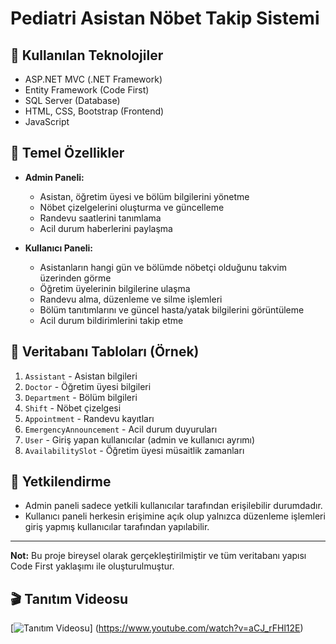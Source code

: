 # Pediatri Asistan Nöbet Takip Sistemi

## 🔧 Kullanılan Teknolojiler

- ASP.NET MVC (.NET Framework)
- Entity Framework (Code First)
- SQL Server (Database)
- HTML, CSS, Bootstrap (Frontend)
- JavaScript

## 📌 Temel Özellikler

- **Admin Paneli:**
  - Asistan, öğretim üyesi ve bölüm bilgilerini yönetme
  - Nöbet çizelgelerini oluşturma ve güncelleme
  - Randevu saatlerini tanımlama
  - Acil durum haberlerini paylaşma

- **Kullanıcı Paneli:**
  - Asistanların hangi gün ve bölümde nöbetçi olduğunu takvim üzerinden görme
  - Öğretim üyelerinin bilgilerine ulaşma
  - Randevu alma, düzenleme ve silme işlemleri
  - Bölüm tanıtımlarını ve güncel hasta/yatak bilgilerini görüntüleme
  - Acil durum bildirimlerini takip etme

## 📁 Veritabanı Tabloları (Örnek)

1. `Assistant` - Asistan bilgileri
2. `Doctor` - Öğretim üyesi bilgileri
3. `Department` - Bölüm bilgileri
4. `Shift` - Nöbet çizelgesi
5. `Appointment` - Randevu kayıtları
6. `EmergencyAnnouncement` - Acil durum duyuruları
7. `User` - Giriş yapan kullanıcılar (admin ve kullanıcı ayrımı)
8. `AvailabilitySlot` - Öğretim üyesi müsaitlik zamanları

## 🔐 Yetkilendirme

- Admin paneli sadece yetkili kullanıcılar tarafından erişilebilir durumdadır.
- Kullanıcı paneli herkesin erişimine açık olup yalnızca düzenleme işlemleri giriş yapmış kullanıcılar tarafından yapılabilir.

---

**Not:** Bu proje bireysel olarak gerçekleştirilmiştir ve tüm veritabanı yapısı Code First yaklaşımı ile oluşturulmuştur.

## 🎬 Tanıtım Videosu

[![Tanıtım Videosu](https://img.youtube.com/vi/aCJ_rFHl12E/0.jpg)] (https://www.youtube.com/watch?v=aCJ_rFHl12E)





